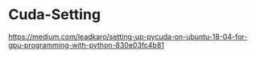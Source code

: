 # Cuda-Setting


https://medium.com/leadkaro/setting-up-pycuda-on-ubuntu-18-04-for-gpu-programming-with-python-830e03fc4b81
